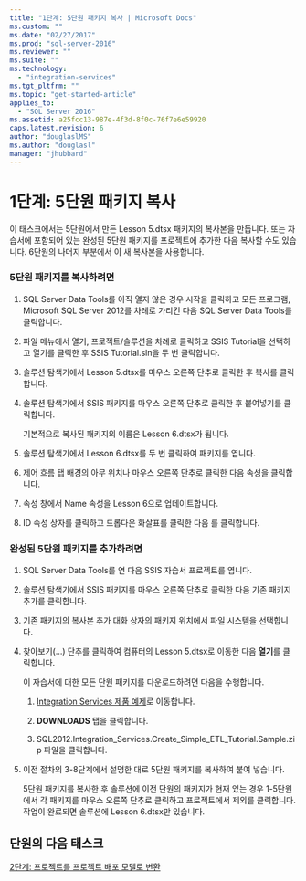 ```yaml
---
title: "1단계: 5단원 패키지 복사 | Microsoft Docs"
ms.custom: ""
ms.date: "02/27/2017"
ms.prod: "sql-server-2016"
ms.reviewer: ""
ms.suite: ""
ms.technology: 
  - "integration-services"
ms.tgt_pltfrm: ""
ms.topic: "get-started-article"
applies_to: 
  - "SQL Server 2016"
ms.assetid: a25fcc13-987e-4f3d-8f0c-76f7e6e59920
caps.latest.revision: 6
author: "douglaslMS"
ms.author: "douglasl"
manager: "jhubbard"
---
```

# 1단계: 5단원 패키지 복사
이 태스크에서는 5단원에서 만든 Lesson 5.dtsx 패키지의 복사본을 만듭니다. 또는 자습서에 포함되어 있는 완성된 5단원 패키지를 프로젝트에 추가한 다음 복사할 수도 있습니다. 6단원의 나머지 부분에서 이 새 복사본을 사용합니다.  
  
### 5단원 패키지를 복사하려면  
  
1.  SQL Server Data Tools를 아직 열지 않은 경우 시작을 클릭하고 모든 프로그램, Microsoft SQL Server 2012를 차례로 가리킨 다음 SQL Server Data Tools를 클릭합니다.  
  
2.  파일 메뉴에서 열기, 프로젝트/솔루션을 차례로 클릭하고 SSIS Tutorial을 선택하고 열기를 클릭한 후 SSIS Tutorial.sln을 두 번 클릭합니다.  
  
3.  솔루션 탐색기에서 Lesson 5.dtsx를 마우스 오른쪽 단추로 클릭한 후 복사를 클릭합니다.  
  
4.  솔루션 탐색기에서 SSIS 패키지를 마우스 오른쪽 단추로 클릭한 후 붙여넣기를 클릭합니다.  
  
    기본적으로 복사된 패키지의 이름은 Lesson 6.dtsx가 됩니다.  
  
5.  솔루션 탐색기에서 Lesson 6.dtsx를 두 번 클릭하여 패키지를 엽니다.  
  
6.  제어 흐름 탭 배경의 아무 위치나 마우스 오른쪽 단추로 클릭한 다음 속성을 클릭합니다.  
  
7.  속성 창에서 Name 속성을 Lesson 6으로 업데이트합니다.  
  
8.  ID 속성 상자를 클릭하고 드롭다운 화살표를 클릭한 다음 <Generate New ID>를 클릭합니다.  
  
### 완성된 5단원 패키지를 추가하려면  
  
1.  SQL Server Data Tools를 연 다음 SSIS 자습서 프로젝트를 엽니다.  
  
2.  솔루션 탐색기에서 SSIS 패키지를 마우스 오른쪽 단추로 클릭한 다음 기존 패키지 추가를 클릭합니다.  
  
3.  기존 패키지의 복사본 추가 대화 상자의 패키지 위치에서 파일 시스템을 선택합니다.  
  
4.  찾아보기(…) 단추를 클릭하여 컴퓨터의 Lesson 5.dtsx로 이동한 다음 **열기**를 클릭합니다.  
  
    이 자습서에 대한 모든 단원 패키지를 다운로드하려면 다음을 수행합니다.  
  
    1.   [Integration Services 제품 예제](http://go.microsoft.com/fwlink/?LinkId=275027)로 이동합니다.  
  
    2.  **DOWNLOADS** 탭을 클릭합니다.  
  
    3.  SQL2012.Integration_Services.Create_Simple_ETL_Tutorial.Sample.zip 파일을 클릭합니다.  
  
5.  이전 절차의 3-8단계에서 설명한 대로 5단원 패키지를 복사하여 붙여 넣습니다.  
  
    5단원 패키지를 복사한 후 솔루션에 이전 단원의 패키지가 현재 있는 경우 1-5단원에서 각 패키지를 마우스 오른쪽 단추로 클릭하고 프로젝트에서 제외를 클릭합니다. 작업이 완료되면 솔루션에 Lesson 6.dtsx만 있습니다.  
  
## 단원의 다음 태스크  
[2단계: 프로젝트를 프로젝트 배포 모델로 변환](../integration-services/step-2-converting-the-project-to-the-project-deployment-model.md)  
  
